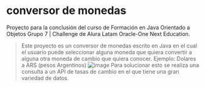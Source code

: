 # conversor de monedas

Proyecto para la conclusión del curso de Formación en Java Orientado a Objetos Grupo 7 | Challenge de Alura Latam Oracle-One Next Education. 

> Este proyecto es un conversor de monedas escrito en Java en el cual el usuario puede seleccionar alguna moneda que quiera convertir a alguna otra moneda de cambio que quiera conocer.
> Ejemplo: Dolares a ARS (pesos Argentinos)
> ![image](https://github.com/user-attachments/assets/5f2d0da2-6dee-43a9-9057-b78d00e1eadb)
> Para solucionar esto se realiza una consulta a un API de tasas de cambio en el que tiene una gran variedad de datos.

